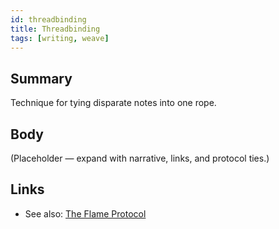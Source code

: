 ```yaml
---
id: threadbinding
title: Threadbinding
tags: [writing, weave]
---
```


## Summary
Technique for tying disparate notes into one rope.

## Body
(Placeholder — expand with narrative, links, and protocol ties.)

## Links
- See also: [The Flame Protocol](./the-flame-protocol.md)
